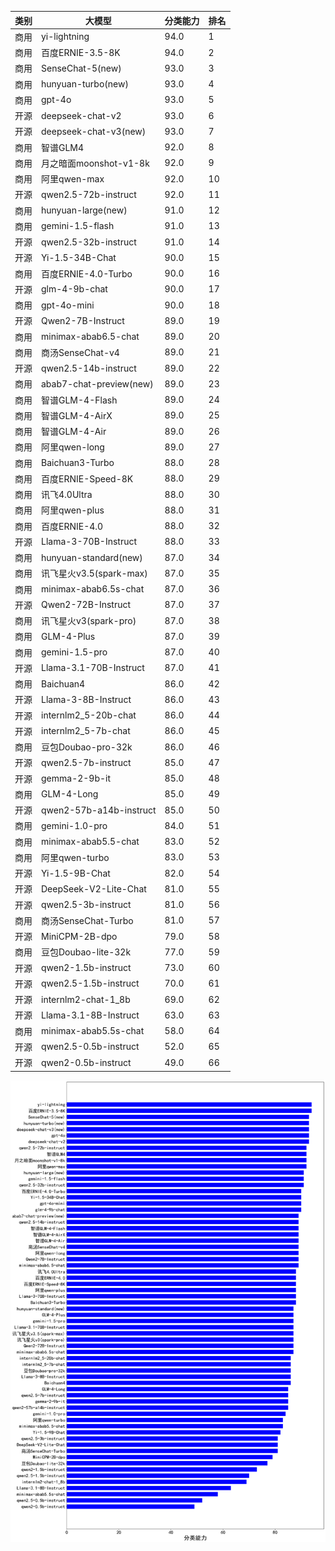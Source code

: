 
| 类别| 大模型                         | 分类能力 | 排名 |
|---|-----------------------------|------|----|
|商用|yi-lightning|94.0|1|
|商用|百度ERNIE-3.5-8K|94.0|2|
|商用|SenseChat-5(new)|93.0|3|
|商用|hunyuan-turbo(new)|93.0|4|
|商用|gpt-4o|93.0|5|
|开源|deepseek-chat-v2|93.0|6|
|开源|deepseek-chat-v3(new)|93.0|7|
|商用|智谱GLM4|92.0|8|
|商用|月之暗面moonshot-v1-8k|92.0|9|
|商用|阿里qwen-max|92.0|10|
|开源|qwen2.5-72b-instruct|92.0|11|
|商用|hunyuan-large(new)|91.0|12|
|商用|gemini-1.5-flash|91.0|13|
|开源|qwen2.5-32b-instruct|91.0|14|
|开源|Yi-1.5-34B-Chat|90.0|15|
|商用|百度ERNIE-4.0-Turbo|90.0|16|
|开源|glm-4-9b-chat|90.0|17|
|商用|gpt-4o-mini|90.0|18|
|开源|Qwen2-7B-Instruct|89.0|19|
|商用|minimax-abab6.5-chat|89.0|20|
|商用|商汤SenseChat-v4|89.0|21|
|开源|qwen2.5-14b-instruct|89.0|22|
|商用|abab7-chat-preview(new)|89.0|23|
|商用|智谱GLM-4-Flash|89.0|24|
|商用|智谱GLM-4-AirX|89.0|25|
|商用|智谱GLM-4-Air|89.0|26|
|商用|阿里qwen-long|89.0|27|
|商用|Baichuan3-Turbo|88.0|28|
|商用|百度ERNIE-Speed-8K|88.0|29|
|商用|讯飞4.0Ultra|88.0|30|
|商用|阿里qwen-plus|88.0|31|
|商用|百度ERNIE-4.0|88.0|32|
|开源|Llama-3-70B-Instruct|88.0|33|
|商用|hunyuan-standard(new)|87.0|34|
|商用|讯飞星火v3.5(spark-max)|87.0|35|
|商用|minimax-abab6.5s-chat|87.0|36|
|开源|Qwen2-72B-Instruct|87.0|37|
|商用|讯飞星火v3(spark-pro)|87.0|38|
|商用|GLM-4-Plus|87.0|39|
|商用|gemini-1.5-pro|87.0|40|
|开源|Llama-3.1-70B-Instruct|87.0|41|
|商用|Baichuan4|86.0|42|
|开源|Llama-3-8B-Instruct|86.0|43|
|开源|internlm2_5-20b-chat|86.0|44|
|开源|internlm2_5-7b-chat|86.0|45|
|商用|豆包Doubao-pro-32k|86.0|46|
|开源|qwen2.5-7b-instruct|85.0|47|
|开源|gemma-2-9b-it|85.0|48|
|商用|GLM-4-Long|85.0|49|
|开源|qwen2-57b-a14b-instruct|85.0|50|
|商用|gemini-1.0-pro|84.0|51|
|商用|minimax-abab5.5-chat|83.0|52|
|商用|阿里qwen-turbo|83.0|53|
|开源|Yi-1.5-9B-Chat|82.0|54|
|开源|DeepSeek-V2-Lite-Chat|81.0|55|
|开源|qwen2.5-3b-instruct|81.0|56|
|商用|商汤SenseChat-Turbo|81.0|57|
|开源|MiniCPM-2B-dpo|79.0|58|
|商用|豆包Doubao-lite-32k|77.0|59|
|开源|qwen2-1.5b-instruct|73.0|60|
|开源|qwen2.5-1.5b-instruct|70.0|61|
|开源|internlm2-chat-1_8b|69.0|62|
|开源|Llama-3.1-8B-Instruct|63.0|63|
|商用|minimax-abab5.5s-chat|58.0|64|
|开源|qwen2.5-0.5b-instruct|52.0|65|
|开源|qwen2-0.5b-instruct|49.0|66|


![lin](../pic/classification.png)
